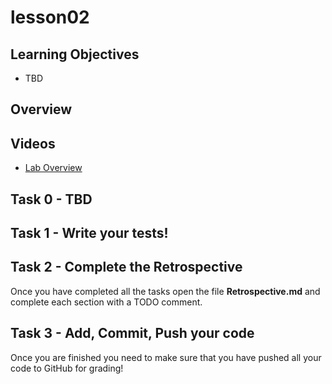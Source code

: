 # lesson02

## Learning Objectives

- TBD

## Overview


## Videos

- [Lab Overview]()


## Task 0 - TBD


## Task 1 - Write your tests!


## Task 2 - Complete the Retrospective

Once you have completed all the tasks open the file **Retrospective.md** and complete each section
with a TODO comment. 

## Task 3 - Add, Commit, Push your code

Once you are finished you need to make sure that you have pushed all your code to GitHub for
grading!


